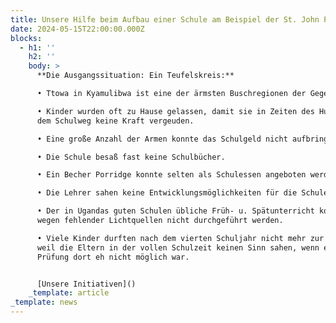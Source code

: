 ```yaml
---
title: Unsere Hilfe beim Aufbau einer Schule am Beispiel der St. John Primary Schule
date: 2024-05-15T22:00:00.000Z
blocks:
  - h1: ''
    h2: ''
    body: >
      **Die Ausgangssituation: Ein Teufelskreis:**

      • Ttowa in Kyamulibwa ist eine der ärmsten Buschregionen der Gegend.

      • Kinder wurden oft zu Hause gelassen, damit sie in Zeiten des Hungers auf
      dem Schulweg keine Kraft vergeuden.

      • Eine große Anzahl der Armen konnte das Schulgeld nicht aufbringen.

      • Die Schule besaß fast keine Schulbücher.

      • Ein Becher Porridge konnte selten als Schulessen angeboten werden.

      • Die Lehrer sahen keine Entwicklungsmöglichkeiten für die Schule.

      • Der in Ugandas guten Schulen übliche Früh- u. Spätunterricht konnte
      wegen fehlender Lichtquellen nicht durchgeführt werden.

      • Viele Kinder durften nach dem vierten Schuljahr nicht mehr zur Schule,
      weil die Eltern in der vollen Schulzeit keinen Sinn sahen, wenn eine gute
      Prüfung dort eh nicht möglich war.


      [Unsere Initiativen]()
    _template: article
_template: news
---
```


